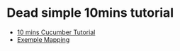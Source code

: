 # Dead simple 10mins tutorial
- [10 mins Cucumber Tutorial](https://docs.cucumber.io/guides/10-minute-tutorial/)
- [Exemple Mapping](https://docs.cucumber.io/bdd/example-mapping/)
